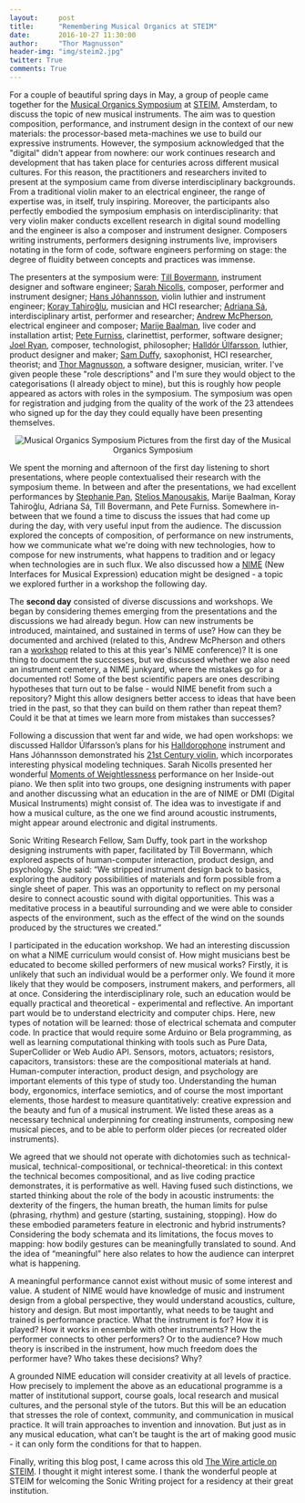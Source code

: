 ```yaml
---
layout:     post
title:      "Remembering Musical Organics at STEIM"
date:       2016-10-27 11:30:00
author:     "Thor Magnusson"
header-img: "img/steim2.jpg"
twitter: True
comments: True
---
```


For a couple of beautiful spring days in May, a group of people came together for the <a href="http://www.sonicwriting.org/steim.html">Musical Organics Symposium</a> at <a href="http://www.steim.org">STEIM</a>, Amsterdam, to discuss the topic of new musical instruments. The aim was to question composition, performance, and instrument design in the context of our new materials: the processor-based meta-machines we use to build our expressive instruments. However, the symposium acknowledged that the "digital" didn't appear from nowhere: our work continues research and development that has taken place for centuries across different musical cultures. For this reason, the practitioners and researchers invited to present at the symposium came from diverse interdisciplinary backgrounds. From a traditional violin maker to an electrical engineer, the range of expertise was, in itself, truly inspiring. Moreover, the participants also perfectly embodied the symposium emphasis on interdisciplinarity: that very violin maker conducts excellent research in digital sound modelling and the engineer is also a composer and instrument designer. Composers writing instruments, performers designing instruments live, improvisers notating in the form of code, software engineers performing on stage: the degree of fluidity between concepts and practices was immense. 

The presenters at the symposium were: <a href="http://tai-studio.org">Till Bovermann</a>, instrument designer and software engineer; <a href="http://sarahnicolls.com">Sarah Nicolls</a>, composer, performer and instrument designer; <a href="http://hansjohannsson.com">Hans Jóhannsson</a>, violin luthier and instrument engineer; <a href="http://mlab.taik.fi/~korayt/">Koray Tahiroğlu</a>, musician and HCI researcher; <a href="http://eavi.goldsmithsdigital.com/phd/adriana-sa1/">Adriana Sá</a>, interdisciplinary artist, performer and researcher; <a href="http://www.eecs.qmul.ac.uk/~andrewm/">Andrew McPherson</a>, electrical engineer and composer; <a href="https://www.marijebaalman.eu">Marije Baalman</a>, live coder and installation artist; <a href="https://petefurniss.wordpress.com">Pete Furniss</a>, clarinettist, performer, software designer;  <a href="https://jr.home.xs4all.nl">Joel Ryan</a>, composer, technologist, philosopher;  <a href="http://www.halldorulfarsson.info">Halldór Úlfarsson</a>, luthier, product designer and maker; <a href="http://www.samduffy.co.uk">Sam Duffy</a>, saxophonist, HCI researcher, theorist; and <a href="http://thormagnusson.github.io">Thor Magnusson</a>, a software designer, musician, writer. I've given people these "role descriptions" and I'm sure they would object to the categorisations (I already object to mine), but this is roughly how people appeared as actors with roles in the symposium. The symposium was open for registration and judging from the quality of the work of the 23 attendees who signed up for the day they could equally have been presenting themselves.

<p><center><img src="{{ site.baseurl }}/img/steimpeople.jpg" alt="Musical Organics Symposium">
<span class="caption text-muted">Pictures from the first day of the Musical Organics Symposium</span></center></p>

We spent the morning and afternoon of the first day listening to short presentations, where people contextualised their research with the symposium theme. In between and after the presentations, we had excellent performances by <a href="http://stephaniepan.com">Stephanie Pan</a>, <a href="http://modularbrains.net">Stelios Manousakis</a>, Marije Baalman, Koray Tahiroğlu, Adriana Sá, Till Bovermann, and Pete Furniss. Somewhere in-between that we found a time to discuss the issues that had come up during the day, with very useful input from the audience. The discussion explored the concepts of composition, of performance on new instruments, how we communicate what we're doing with new technologies, how to compose for new instruments, what happens to tradition and or legacy when technologies are in such flux. We also discussed how a <a href="http://www.nime.org">NIME</a> (New Interfaces for Musical Expression) education might be designed - a topic we explored further in a workshop the following day.

The <b>second day</b> consisted of diverse discussions and workshops. We began by considering themes emerging from the presentations and the discussions we had already begun. How can new instruments be introduced, maintained, and sustained in terms of use? How can they be documented and archived (related to this, Andrew McPherson and others ran a <a href="https://www.duo.uio.no/bitstream/handle/10852/50604/nime2016_mcpherson_et_al.pdf?sequence=1&isAllowed=y">workshop</a> related to this at this year's NIME conference)? It is one thing to document the successes, but we discussed whether we also need an instrument cemetery, a NIME junkyard, where the mistakes go for a documented rot! Some of the best scientific papers are ones describing hypotheses that turn out to be false - would NIME benefit from such a repository? Might this allow designers better access to ideas that have been tried in the past, so that they can build on them rather than repeat them? Could it be that at times we learn more from mistakes than successes? 

Following a discussion that went far and wide, we had open workshops: we discussed Halldor Úlfarsson’s plans for his <a href="http://www.halldorulfarsson.info/halldorophone5/about_halldorophones/index.html">Halldorophone</a> instrument and Hans Jóhannsson demonstrated his <a href="http://hansjohannsson.com/rapidweaver%20export/page22/exp.html">21st Century violin</a>, which incorporates interesting physical modeling techniques. Sarah Nicolls presented her wonderful <a href="https://www.youtube.com/watch?v=ta_U-H0cfPc">Moments of Weightlessness</a> performance on her Inside-out piano. We then split into two groups, one designing instruments with paper and another discussing what an education in the are of NIME or DMI (Digital Musical Instruments) might consist of. The idea was to investigate if and how a musical culture, as the one we find around acoustic instruments, might appear around electronic and digital instruments. 

Sonic Writing Research Fellow, Sam Duffy, took part in the workshop designing instruments with paper, facilitated by Till Bovermann, which explored aspects of human-computer interaction, product design, and psychology. She said: “We stripped instrument design back to basics, exploring the auditory possibilities of materials and form possible from a single sheet of paper. This was an opportunity to reflect on my personal desire to connect acoustic sound with digital opportunities. This was a meditative process in a beautiful surrounding and we were able to consider aspects of the environment, such as the effect of the wind on the sounds produced by the structures we created.”   

I participated in the education workshop. We had an interesting discussion on what a NIME curriculum would consist of. How might musicians best be educated to become skilled performers of new musical works? Firstly, it is unlikely that such an individual would be a performer only. We found it more likely that they would be composers, instrument makers, and performers, all at once. Considering the interdisciplinary role, such an education would be equally practical and theoretical - experimental and reflective. An important part would be to understand electricity and computer chips. Here, new types of notation will be learned: those of electrical schemata and computer code. In practice that would require some Arduino or Bela programming, as well as learning computational thinking with tools such as Pure Data, SuperCollider or Web Audio API. Sensors, motors, actuators; resistors, capacitors, transistors: these are the compositional materials at hand. Human-computer interaction, product design, and psychology are important elements of this type of study too. Understanding the human body, ergonomics, interface semiotics, and of course the most important elements, those hardest to measure quantitatively:  creative expression and the beauty and fun of a musical instrument. We listed these areas as a necessary technical underpinning for creating instruments, composing new musical pieces, and to be able to perform older pieces (or recreated older instruments).

We agreed that we should not operate with dichotomies such as technical-musical, technical-compositional, or technical-theoretical: in this context the technical becomes compositional, and as live coding practice demonstrates, it is performative as well. Having fused such distinctions, we started thinking about the role of the body in acoustic instruments: the dexterity of the fingers, the human breath, the human limits for pulse (phrasing, rhythm) and gesture (starting, sustaining, stopping). How do these embodied parameters feature in electronic and hybrid instruments? Considering the body schemata and its limitations, the focus moves to mapping: how bodily gestures can be meaningfully translated to sound. And the idea of “meaningful” here also relates to how the audience can interpret what is happening.

A meaningful performance cannot exist without music of some interest and value. A student of NIME would have knowledge of music and instrument design from a global perspective, they would understand acoustics, culture, history and design. But most importantly, what needs to be taught and trained is performance practice. What the instrument is for? How it is played? How it works in ensemble with other instruments? How the performer connects to other performers? Or to the audience? How much theory is inscribed in the instrument, how much freedom does the performer have? Who takes these decisions? Why?

A grounded NIME education will consider creativity at all levels of practice. How precisely to implement the above as an educational programme is a matter of institutional support, course goals, local research and musical cultures, and the personal style of the tutors. But this will be an education that stresses the role of context, community, and communication in musical practice. It will train approaches to invention and innovation. But just as in any musical education, what can’t be taught is the art of making good music - it can only form the conditions for that to happen.

Finally, writing this blog post, I came across this old <a href="http://steim.org/wp/wp-content/uploads/2012/01/STIEM-wire.pdf">The Wire article on STEIM</a>. I thought it might interest some. I thank the wonderful people at STEIM for welcoming the Sonic Writing project for a residency at their great institution.


